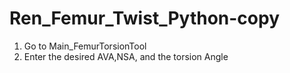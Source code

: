 # Ren_Femur_Twist_Python-copy

1. Go to Main_FemurTorsionTool
2. Enter the desired AVA,NSA, and the torsion Angle
